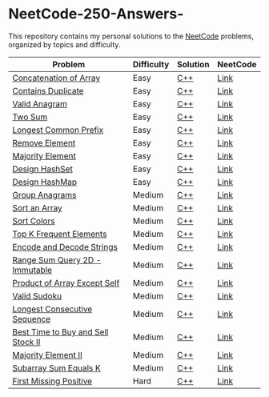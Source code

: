 # NeetCode-250-Answers-
This repository contains my personal solutions to the [NeetCode](https://neetcode.io) problems, organized by topics and difficulty.

| Problem | Difficulty | Solution | NeetCode |
|--------|------------|----------|----------|
| [Concatenation of Array](https://leetcode.com/problems/concatenation-of-array/) | Easy | [C++](./easy/concatenation-of-array.cpp) | [Link](https://neetcode.io/problems/concatenation-of-array) |
| [Contains Duplicate](https://leetcode.com/problems/contains-duplicate/) | Easy | [C++](./easy/contains-duplicate.cpp) | [Link](https://neetcode.io/problems/contains-duplicate) |
| [Valid Anagram](https://leetcode.com/problems/valid-anagram/) | Easy | [C++](./easy/valid-anagram.cpp) | [Link](https://neetcode.io/problems/valid-anagram) |
| [Two Sum](https://leetcode.com/problems/two-sum/) | Easy | [C++](./easy/two-sum.cpp) | [Link](https://neetcode.io/problems/two-sum) |
| [Longest Common Prefix](https://leetcode.com/problems/longest-common-prefix/) | Easy | [C++](./easy/longest-common-prefix.cpp) | [Link](https://neetcode.io/problems/longest-common-prefix) |
| [Remove Element](https://leetcode.com/problems/remove-element/) | Easy | [C++](./easy/remove-element.cpp) | [Link](https://neetcode.io/problems/remove-element) |
| [Majority Element](https://leetcode.com/problems/majority-element/) | Easy | [C++](./easy/majority-element.cpp) | [Link](https://neetcode.io/problems/majority-element) |
| [Design HashSet](https://leetcode.com/problems/design-hashset/) | Easy | [C++](./easy/design-hashset.cpp) | [Link](https://neetcode.io/problems/design-hashset) |
| [Design HashMap](https://leetcode.com/problems/design-hashmap/) | Easy | [C++](./easy/design-hashmap.cpp) | [Link](https://neetcode.io/problems/design-hashmap) |
| [Group Anagrams](https://leetcode.com/problems/group-anagrams/) | Medium | [C++](./medium/group-anagrams.cpp) | [Link](https://neetcode.io/problems/group-anagrams) |
| [Sort an Array](https://leetcode.com/problems/sort-an-array/) | Medium | [C++](./medium/sort-an-array.cpp) | [Link](https://neetcode.io/problems/sort-an-array) |
| [Sort Colors](https://leetcode.com/problems/sort-colors/) | Medium | [C++](./medium/sort-colors.cpp) | [Link](https://neetcode.io/problems/sort-colors) |
| [Top K Frequent Elements](https://leetcode.com/problems/top-k-frequent-elements/) | Medium | [C++](./medium/top-k-frequent-elements.cpp) | [Link](https://neetcode.io/problems/top-k-frequent-elements) |
| [Encode and Decode Strings](https://leetcode.com/problems/encode-and-decode-strings/) | Medium | [C++](./medium/encode-and-decode-strings.cpp) | [Link](https://neetcode.io/problems/encode-and-decode-strings) |
| [Range Sum Query 2D - Immutable](https://leetcode.com/problems/range-sum-query-2d-immutable/) | Medium | [C++](./medium/range-sum-query-2d-immutable.cpp) | [Link](https://neetcode.io/problems/range-sum-query-2d-immutable) |
| [Product of Array Except Self](https://leetcode.com/problems/product-of-array-except-self/) | Medium | [C++](./medium/product-of-array-except-self.cpp) | [Link](https://neetcode.io/problems/product-of-array-except-self) |
| [Valid Sudoku](https://leetcode.com/problems/valid-sudoku/) | Medium | [C++](./medium/valid-sudoku.cpp) | [Link](https://neetcode.io/problems/valid-sudoku) |
| [Longest Consecutive Sequence](https://leetcode.com/problems/longest-consecutive-sequence/) | Medium | [C++](./medium/longest-consecutive-sequence.cpp) | [Link](https://neetcode.io/problems/longest-consecutive-sequence) |
| [Best Time to Buy and Sell Stock II](https://leetcode.com/problems/best-time-to-buy-and-sell-stock-ii/) | Medium | [C++](./medium/best-time-to-buy-and-sell-stock-ii.cpp) | [Link](https://neetcode.io/problems/best-time-to-buy-and-sell-stock-ii) |
| [Majority Element II](https://leetcode.com/problems/majority-element-ii/) | Medium | [C++](./medium/majority-element-ii.cpp) | [Link](https://neetcode.io/problems/majority-element-ii) |
| [Subarray Sum Equals K](https://leetcode.com/problems/subarray-sum-equals-k/) | Medium | [C++](./medium/subarray-sum-equals-k.cpp) | [Link](https://neetcode.io/problems/subarray-sum-equals-k) |
| [First Missing Positive](https://leetcode.com/problems/first-missing-positive/) | Hard | [C++](./hard/first-missing-positive.cpp) | [Link](https://neetcode.io/problems/first-missing-positive) |

